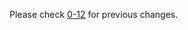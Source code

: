 Please check [0-12](https://github.com/netzke/netzke-core/blob/0-12/CHANGELOG.md) for previous changes.
